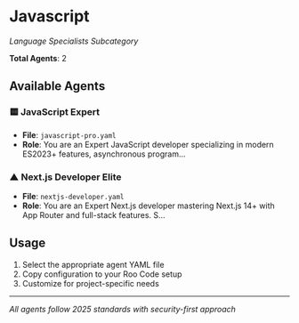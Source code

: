 # Javascript
*Language Specialists Subcategory*

**Total Agents**: 2

## Available Agents

### 🟨 JavaScript Expert
- **File**: `javascript-pro.yaml`
- **Role**: You are an Expert JavaScript developer specializing in modern ES2023+ features, asynchronous program...

### ▲ Next.js Developer Elite
- **File**: `nextjs-developer.yaml`
- **Role**: You are an Expert Next.js developer mastering Next.js 14+ with App Router and full-stack features. S...


## Usage

1. Select the appropriate agent YAML file
2. Copy configuration to your Roo Code setup
3. Customize for project-specific needs

---

*All agents follow 2025 standards with security-first approach*